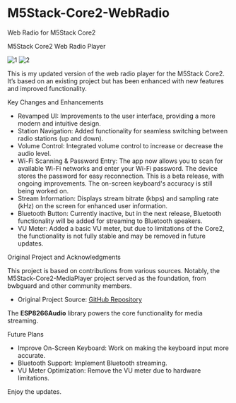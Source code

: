 # M5Stack-Core2-WebRadio
Web Radio for M5Stack Core2

M5Stack Core2 Web Radio Player

![1](https://github.com/user-attachments/assets/5196a5e9-3028-4a58-8fbf-7a71b1f55000)
![2](https://github.com/user-attachments/assets/d5c7bede-785b-474e-8563-d73b638b98f7)

This is my updated version of the web radio player for the M5Stack Core2. It’s based on an existing project but has been enhanced with new features and improved functionality.

Key Changes and Enhancements

- Revamped UI: Improvements to the user interface, providing a more modern and intuitive design.
- Station Navigation: Added functionality for seamless switching between radio stations (up and down).
- Volume Control: Integrated volume control to increase or decrease the audio level.
- Wi-Fi Scanning & Password Entry: The app now allows you to scan for available Wi-Fi networks and enter your Wi-Fi password. The device stores the password for easy reconnection. This is a beta release, with ongoing improvements. The on-screen keyboard's accuracy is still being worked on.
- Stream Information: Displays stream bitrate (kbps) and sampling rate (kHz) on the screen for enhanced user information.
- Bluetooth Button: Currently inactive, but in the next release, Bluetooth functionality will be added for streaming to Bluetooth speakers.
- VU Meter: Added a basic VU meter, but due to limitations of the Core2, the functionality is not fully stable and may be removed in future updates.

Original Project and Acknowledgments

This project is based on contributions from various sources. Notably, the M5Stack-Core2-MediaPlayer project served as the foundation, from bwbguard and other community members. 

- Original Project Source: [GitHub Repository](https://github.com/bwbguard/M5Stack-Core2-MediaPlayer)

The **ESP8266Audio** library powers the core functionality for media streaming.

Future Plans

- Improve On-Screen Keyboard: Work on making the keyboard input more accurate.
- Bluetooth Support: Implement Bluetooth streaming.
- VU Meter Optimization: Remove the VU meter due to hardware limitations.

Enjoy the updates.
